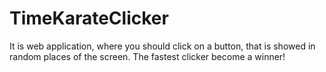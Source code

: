 # TimeKarateClicker
It is web application, where you should click on a button, 
that is showed in random places of the screen. The fastest clicker become a winner!
